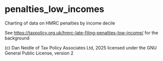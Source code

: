 # penalties_low_incomes
Charting of data on HMRC penalties by income decile

See https://taxpolicy.org.uk/hmrc-late-filing-penalties-low-income/ for the background

(c) Dan Neidle of Tax Policy Associates Ltd, 2025 licensed under the GNU General Public License, version 2
